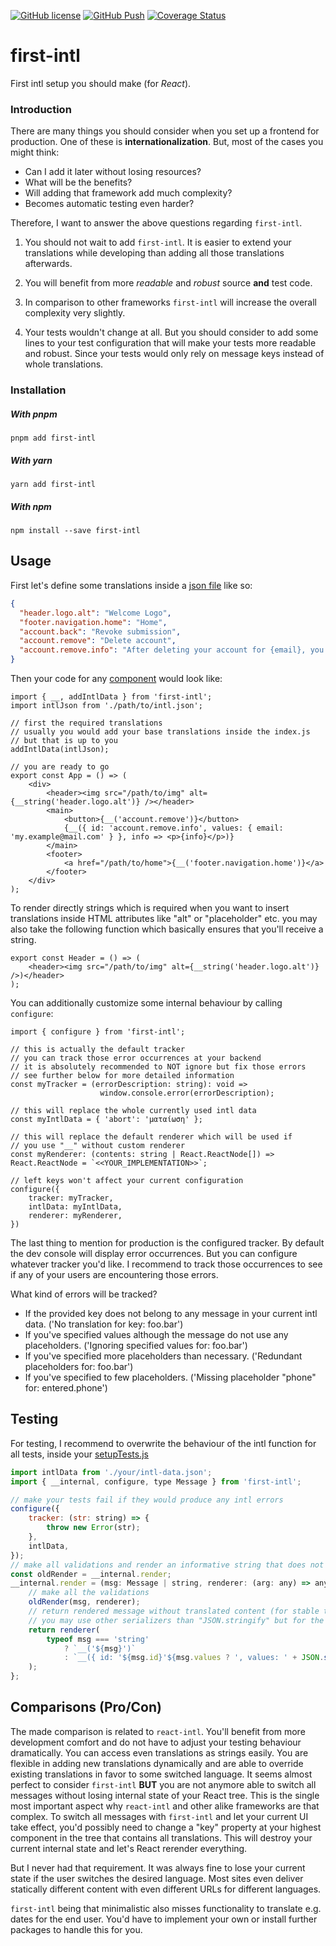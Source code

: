[![GitHub license][license-image]][license-url]
[![GitHub Push][push-image]][push-url]
[![Coverage Status][coveralls-image]][coveralls-url]

# first-intl
First intl setup you should make (for *React*).

### Introduction
There are many things you should consider when you set up a frontend
for production. One of these is **internationalization**. But, most of
the cases you might think:
- Can I add it later without losing resources?
- What will be the benefits?
- Will adding that framework add much complexity?
- Becomes automatic testing even harder?

Therefore, I want to answer the above questions regarding `first-intl`.

1) You should not wait to add `first-intl`. It is easier to extend your
   translations while developing than adding all those translations afterwards.

2) You will benefit from more *readable* and *robust* source **and** test code.

3) In comparison to other frameworks `first-intl` will increase the
   overall complexity very slightly.

4) Your tests wouldn't change at all. But you should consider to
   add some lines to your test configuration that will make your
   tests more readable and robust. Since your tests would only rely
   on message keys instead of whole translations.

### Installation
##### With pnpm
```
pnpm add first-intl
```
##### With yarn
```
yarn add first-intl
```
##### With npm
```
npm install --save first-intl
```

## Usage
First let's define some translations inside a [json file](https://github.com/fdc-viktor-luft/first-intl/blob/master/src/intl-default.json)
like so:
```json
{
  "header.logo.alt": "Welcome Logo",
  "footer.navigation.home": "Home",
  "account.back": "Revoke submission",
  "account.remove": "Delete account",
  "account.remove.info": "After deleting your account for {email}, you will be consequently distrusted.",
}
```
Then your code for any [component](https://github.com/fdc-viktor-luft/first-intl/blob/master/tests/examples/App.tsx) would look like:
```tsx
import { __, addIntlData } from 'first-intl';
import intlJson from './path/to/intl.json';

// first the required translations
// usually you would add your base translations inside the index.js
// but that is up to you
addIntlData(intlJson);

// you are ready to go
export const App = () => (
    <div>
        <header><img src="/path/to/img" alt={__string('header.logo.alt')} /></header>
        <main>
            <button>{__('account.remove')}</button>
            {__({ id: 'account.remove.info', values: { email: 'my.example@mail.com' } }, info => <p>{info}</p>)}
        </main>
        <footer>
            <a href="/path/to/home">{__('footer.navigation.home')}</a>
        </footer>
    </div>
);
```
To render directly strings which is required when you want to insert
translations inside HTML attributes like "alt" or "placeholder" etc. you
may also take the following function which basically ensures that you'll
receive a string.
```tsx
export const Header = () => (
    <header><img src="/path/to/img" alt={__string('header.logo.alt')} />)</header>
);
```
You can additionally customize some internal behaviour by calling `configure`:
```tsx
import { configure } from 'first-intl';

// this is actually the default tracker
// you can track those error occurrences at your backend
// it is absolutely recommended to NOT ignore but fix those errors
// see further below for more detailed information
const myTracker = (errorDescription: string): void =>
                    window.console.error(errorDescription);

// this will replace the whole currently used intl data
const myIntlData = { 'abort': 'ματαίωση' };

// this will replace the default renderer which will be used if
// you use "__" without custom renderer 
const myRenderer: (contents: string | React.ReactNode[]) => React.ReactNode = `<<YOUR_IMPLEMENTATION>>`;

// left keys won't affect your current configuration
configure({
    tracker: myTracker,
    intlData: myIntlData,
    renderer: myRenderer,
})
```
The last thing to mention for production is the configured tracker.
By default the dev console will display error occurrences. But you can
configure whatever tracker you'd like. I recommend to track those occurrences
to see if any of your users are encountering those errors.

What kind of errors will be tracked?
- If the provided key does not belong to any message in your current intl data.
  ('No translation for key: foo.bar')
- If you've specified values although the message do not use any placeholders.
  ('Ignoring specified values for: foo.bar')
- If you've specified more placeholders than necessary.
  ('Redundant placeholders for: foo.bar')
- If you've specified to few placeholders.
  ('Missing placeholder "phone" for: entered.phone')

## Testing
For testing, I recommend to overwrite the behaviour of the intl function for all tests, inside
your [setupTests.js](https://github.com/fdc-viktor-luft/first-intl/blob/master/tests/setupTests-intl.ts)
```js
import intlData from './your/intl-data.json';
import { __internal, configure, type Message } from 'first-intl';

// make your tests fail if they would produce any intl errors
configure({
    tracker: (str: string) => {
        throw new Error(str);
    },
    intlData,
});
// make all validations and render an informative string that does not contain translations
const oldRender = __internal.render;
__internal.render = (msg: Message | string, renderer: (arg: any) => any = (s) => s): any => {
    // make all the validations
    oldRender(msg, renderer);
    // return rendered message without translated content (for stable test snapshots and assertions)
    // you may use other serializers than "JSON.stringify" but for the start it is sufficient
    return renderer(
        typeof msg === 'string'
            ? `__('${msg}')`
            : `__({ id: '${msg.id}'${msg.values ? ', values: ' + JSON.stringify(msg.values) : ''} })`
    );
};
```

## Comparisons (Pro/Con)
The made comparison is related to `react-intl`. You'll benefit from more
development comfort and do not have to adjust your testing behaviour dramatically.
You can access even translations as strings easily. You are flexible in adding
new translations dynamically and are able to override existing translations
in favor to some switched language. It seems almost perfect to consider
`first-intl` **BUT** you are not anymore able to switch all messages without
losing internal state of your React tree. This is the single most important aspect
why `react-intl` and other alike frameworks are that complex. To switch all messages
with `first-intl` and let your current UI take effect, you'd possibly need to change
a "key" property at your highest component in the tree that contains all translations.
This will destroy your current internal state and let's React rerender everything.

But I never had that requirement. It was always fine to lose your current state if the user
switches the desired language. Most sites even deliver statically different content with even different
URLs for different languages.

`first-intl` being that minimalistic also misses functionality to translate e.g. dates
for the end user. You'd have to implement your own or install further packages to handle
this for you.

[license-image]: https://img.shields.io/badge/license-MIT-blue.svg
[license-url]: https://github.com/fdc-viktor-luft/first-intl/blob/master/LICENSE
[push-image]: https://github.com/fdc-viktor-luft/first-intl/actions/workflows/push.yml/badge.svg
[push-url]: https://github.com/fdc-viktor-luft/first-intl/actions/workflows/push.yml
[coveralls-image]: https://coveralls.io/repos/github/fdc-viktor-luft/first-intl/badge.svg?branch=master
[coveralls-url]: https://coveralls.io/github/fdc-viktor-luft/first-intl?branch=master
